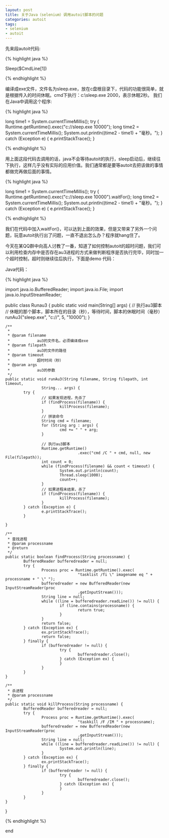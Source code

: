 ```yaml
---
layout: post
title: 关于Java（selenium）调用autoit脚本的问题  
categories: autoit
tags: 
- selenium
- autoit
---
```


先来段autoit代码:

{% highlight java %}

Sleep($CmdLine[1]) 

{% endhighlight %}

编译成exe文件，文件名为sleep.exe，放在c盘根目录下，代码的功能很简单，就是根据传入的时间休眠。cmd下执行：c:\sleep.exe 2000，表示休眠2秒。 
我们在Java中调用这个程序:

{% highlight java %}

long time1 = System.currentTimeMillis();
try {
        Runtime.getRuntime().exec("c://sleep.exe 10000");
        long time2 = System.currentTimeMillis();
        System.out.println((time2 - time1) + "毫秒。");
} catch (Exception e) {
        e.printStackTrace();
}

{% endhighlight %}

用上面这段代码去调用的话，java不会等待autoit的执行，sleep启动后，继续往下执行，这样几乎没有实际的应用价值。我们通常都是要等autoit去把该做的事情都做完再做后面的事情。

{% highlight java %}

long time1 = System.currentTimeMillis();
try {
        Runtime.getRuntime().exec("c://sleep.exe 10000").waitFor();
        long time2 = System.currentTimeMillis();
        System.out.println((time2 - time1) + "毫秒。");
} catch (Exception e) {
        e.printStackTrace();
}

{% endhighlight %}

我们在代码中加入waitFor()，可以达到上面的效果，但是又带来了另外一个问题，玩意autoit执行出了问题，一直不退出怎么办？程序就hang住了。

今天在某QQ群中向高人讨教了一番，知道了如何控制autoit的超时问题，我们可以利用检查内存中是否存在au3进程的方式来做判断程序是否执行完毕，同时加一个超时控制，超时则继续往后执行，下面是demo 代码：

Java代码：

{% highlight java %}

import java.io.BufferedReader;
import java.io.File;
import java.io.InputStreamReader;
 
public class Runau3 {
    public static void main(String[] args) {
            // 执行au3脚本
            // 休眠的那个脚本，脚本所在的目录（秒），等待时间，脚本的休眠时间（毫秒）
            runAu3("sleep.exe", "c://", 5, "10000");
    }

    /**
     * 
     * @param filename
     *            au3的文件名，必须编译成exe
     * @param filepath
     *            au3的文件的路径
     * @param timeout
     *            超时时间（秒）
     * @param args
     *            au3的参数
     */
    public static void runAu3(String filename, String filepath, int timeout,
                    String... args) {
            try {
                    // 如果发现进程，先杀了
                    if (findProcess(filename)) {
                            killProcess(filename);
                    }
                    // 拼装命令
                    String cmd = filename;
                    for (String arg : args) {
                            cmd += " " + arg;
                    }

                    // 执行au3脚本
                    Runtime.getRuntime()
                                    .exec("cmd /C " + cmd, null, new File(filepath));
                    int count = 0;
                    while (findProcess(filename) && count < timeout) {
                            System.out.println(count);
                            Thread.sleep(1000);
                            count++;
                    }
                    // 如果进程未结束，杀了
                    if (findProcess(filename)) {
                            killProcess(filename);
                    }
            } catch (Exception e) {
                    e.printStackTrace();
            }

    }

    /**
     * 查找进程
     * @param processname
     * @return
     */
    public static boolean findProcess(String processname) {
            BufferedReader bufferedreader = null;
            try {
                    Process proc = Runtime.getRuntime().exec(
                                    "tasklist /fi \" imagename eq " + processname + " \" ");
                    bufferedreader = new BufferedReader(new InputStreamReader(proc
                                    .getInputStream()));
                    String line = null;
                    while ((line = bufferedreader.readLine()) != null) {
                            if (line.contains(processname)) {
                                    return true;
                            }
                    }
                    return false;
            } catch (Exception ex) {
                    ex.printStackTrace();
                    return false;
            } finally {
                    if (bufferedreader != null) {
                            try {
                                    bufferedreader.close();
                            } catch (Exception ex) {
                            }
                    }
            }
    }

    /**
     * 杀进程
     * @param processname
     */
    public static void killProcess(String processname) {
            BufferedReader bufferedreader = null;
            try {
                    Process proc = Runtime.getRuntime().exec(
                                    "taskkill /F /IM " + processname);
                    bufferedreader = new BufferedReader(new InputStreamReader(proc
                                    .getInputStream()));
                    String line = null;
                    while ((line = bufferedreader.readLine()) != null) {
                            System.out.println(line);
                    }
            } catch (Exception ex) {
                    ex.printStackTrace();
            } finally {
                    if (bufferedreader != null) {
                            try {
                                    bufferedreader.close();
                            } catch (Exception ex) {
                            }
                    }
            }
    }
}

{% endhighlight %}

end